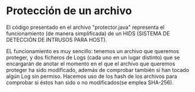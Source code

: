 # Protección de un archivo

El código presentado en el archivo "protector.java" representa el funcionamiento (de manera simplificada) de un HIDS (SISTEMA DE DETECCIÓN	DE INTRUSOS	PARA HOST).

EL funcionamiento es muy sencillo: tenemos un archivo que queremos proteger, y dos ficheros de Logs (cada uno en un lugar distinto) que se encargarán de anotar el momento en el que el archivo que queremos proteger ha sido modificado, además de comprobar también si han tocado algún Log sin permiso.
Hacemos uso de los hash de los archivos para comprobar si éstos han sido o no modificados(se emplea SHA-256).
